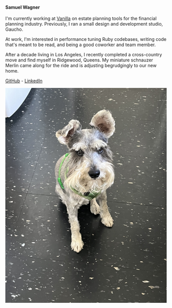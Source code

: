 #### Samuel Wagner

I'm currently working at [Vanilla](https://www.justvanilla.com/) on estate planning tools for the financial planning industry. Previously, I ran a small design and development studio, Gaucho.

At work, I'm interested in performance tuning Ruby codebases, writing code that's meant to be read, and being a good coworker and team member.

After a decade living in Los Angeles, I recently completed a cross-country move and find myself in Ridgewood, Queens. My miniature schnauzer Merlin came along for the ride and is adjusting begrudgingly to our new home.

[GitHub](https://github.com/samuel-wags) - [LinkedIn](https://www.linkedin.com/in/samuel-wagner-223307106/)

![Merlin](images/Merlin.jpeg)